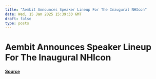 ```yaml
---
title: "Aembit Announces Speaker Lineup For The Inaugural NHIcon"
date: Wed, 15 Jan 2025 15:39:33 GMT
draft: false
type: posts
---
```

# Aembit Announces Speaker Lineup For The Inaugural NHIcon









#### [Source](https://hackernoon.com/aembit-announces-speaker-lineup-for-the-inaugural-nhicon?source=rss)

